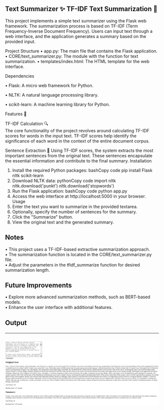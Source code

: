 ## Text Summarizer ✨ TF-IDF Text Summarization 📝


This project implements a simple text summarizer using the Flask web framework. The summarization process is based on TF-IDF (Term Frequency-Inverse Document Frequency). Users can input text through a web interface, and the application generates a summary based on the provided input.


Project Structure
•	app.py: The main file that contains the Flask application.
•	CORE/text_summarizer.py: The module with the function for text summarization.
•	templates/index.html: The HTML template for the web interface.


Dependencies


•	Flask: A micro web framework for Python.


•	NLTK: A natural language processing library.


•	scikit-learn: A machine learning library for Python.


Features 🚀


TF-IDF Calculation 🔍<br>
The core functionality of the project revolves around calculating TF-IDF scores for words in the input text. TF-IDF scores help identify the significance of each word in the context of the entire document corpus.

Sentence Extraction 📄
Using TF-IDF scores, the system extracts the most important sentences from the original text. These sentences encapsulate the essential information and contribute to the final summary.
Installation
1.	Install the required Python packages:
bashCopy code
pip install Flask nltk scikit-learn 
2.	Download NLTK data:
pythonCopy code
import nltk nltk.download('punkt') nltk.download('stopwords') 
3.	Run the Flask application:
bashCopy code
python app.py 
4.	Access the web interface at http://localhost:5000 in your browser.
Usage
1.	Enter the text you want to summarize in the provided textarea.
2.	Optionally, specify the number of sentences for the summary.
3.	Click the "Summarize" button.
4.	View the original text and the generated summary.

   
## Notes<br>
•	This project uses a TF-IDF-based extractive summarization approach.<br>
•	The summarization function is located in the CORE/text_summarizer.py file.<br>
•	Adjust the parameters in the tfidf_summarize function for desired summarization length.<br>
## Future Improvements
•	Explore more advanced summarization methods, such as BERT-based models.<br>
•	Enhance the user interface with additional features.<br>

## Output <hr>
<img src="https://github.com/codeasarjun/Textsummary/blob/main/img/output.png">
